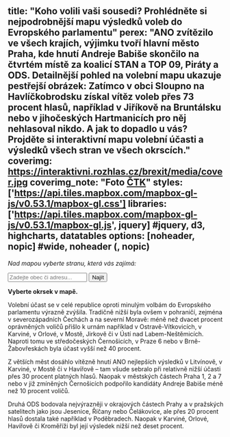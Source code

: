 title: "Koho volili vaši sousedi? Prohlédněte si nejpodrobnější mapu výsledků voleb do Evropského parlamentu"
perex: "ANO zvítězilo ve všech krajích, výjimku tvoří hlavní město Praha, kde hnutí Andreje Babiše skončilo na čtvrtém místě za koalicí STAN a TOP 09, Piráty a ODS. Detailnější pohled na volební mapu ukazuje pestřejší obrázek: Zatímco v obci Sloupno na Havlíčkobrodsku získal vítěz voleb přes 73 procent hlasů, například v Jiříkově na Bruntálsku nebo v jihočeských Hartmanicích pro něj nehlasoval nikdo. A jak to dopadlo u vás? Projděte si interaktivní mapu volební účasti a výsledků všech stran ve všech okrscích."
coverimg: https://interaktivni.rozhlas.cz/brexit/media/cover.jpg
coverimg_note: "Foto <a href='https://ctk.cz'>ČTK</a>"
styles: ['https://api.tiles.mapbox.com/mapbox-gl-js/v0.53.1/mapbox-gl.css']
libraries: ['https://api.tiles.mapbox.com/mapbox-gl-js/v0.53.1/mapbox-gl.js', jquery] #jquery, d3, highcharts, datatables
options: [noheader, nopic] #wide, noheader (, nopic)
---

_Nad mapou vyberte stranu, která vás zajímá:_

<wide>
<div id="party_select"></div>
<form action="?" id='frm-geocode'>
	<div class="inputs">
	<input type="text" id="inp-geocode" placeholder="Zadejte obec či adresu...">
	<input type="submit" id="inp-btn" value="Najít">
	</div>
</form>
<div id="map"></div>
<div id="legend"><b>Vyberte okrsek v mapě.</b></div>
</wide>

Volební účast se v celé republice oproti minulým volbám do Evropského parlamentu výrazně zvýšila. Tradičně nižší byla ovšem v pohraničí, zejména v severozápadních Čechách a na severní Moravě: méně než dvacet procent oprávněných voličů přišlo k urnám například v Ostravě-Vítkovicích, v Karviné, v Orlové, v Mostě, Jirkově či v Ústí nad Labem-Neštěmicích. Naproti tomu ve středočeských Černošicích, v Praze 6 nebo v Brně-Žabovřeskách byla účast vyšší než 40 procent.

Z větších měst dosáhlo vítězně hnutí ANO nejlepších výsledků v Litvínově, v Karviné, v Mostě či v Havířově – tam všude sebralo při relativně nižší účasti přes 30 procent platných hlasů. Naopak v městských částech Praha 1, 2 a 7 nebo v již zmíněných Černošicích podpořilo kandidáty Andreje Babiše méně než 10 procent voličů.

Druhá ODS bodovala nejvýrazněji v okrajových částech Prahy a v pražských satelitech jako jsou Jesenice, Říčany nebo Čelákovice, ale přes 20 procent hlasů dostala také například v Poděbradech. Naopak v Karviné, Orlové, Havířově či Kroměříži byl její výsledek nižší než deset procent.
